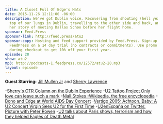 ```yaml
---
title: A Closet Full Of Edge's Hats
date: 2015-11-26 12:11:00 -06:00
description: We've got Dublin voice. Recovering from shouting (hell yeah!) at the
  top of our lungs in Dublin, travelling to the other side and back, and Jill tells
  her story of meeting Dallas Schoo before her flight home.
sponsor: Feed.Press
sponsor-link: http://feed.press/atu2
sponsor-copy: Hosting and feed support provided by Feed.Press. Sign-up today and try
  FeedPress on a 14 day trial (no contracts or commitments). Use promo code "atu2"
  during checkout to get 10% off your first year.
episode: 20
show: atu2
mp3: http://podcasts-1.feedpress.co/12572/atu2-20.mp3
layout: episode
---
```


**Guest Starring:**
[Jill Mullen Jr](/people/jill-mullenjr) and  [Sherry Lawrence](/people/sherry-lawrence)

-[Sherry's OTR Column on the Dublin Experience](http://www.atu2.com/news/column-off-the-record--vol-15-699.html)
-[U2 Tattoo Project  Only love can leave such a mark](http://u2tattooproject.com/)
-[Niall Stokes -Wikipedia, the free encyclopedia](https://en.wikipedia.org/wiki/Niall_Stokes)
-[Bono and Edge at World AIDS Day Concert](http://www.atu2.com/news/bono-and-edge-at-world-aids-day-concert.html)
-[Vertigo 2005: Achtoon, Baby: A U2 Concert Virgin Sees U2 for the First Time](http://www.atu2.com/news/vertigo-2005-achtoon-baby-a-u2-concert-virgin-sees-u2-for-the-first-time.html)
-[U2enEspaña on Twitter: Picture with Peter Rowen](https://twitter.com/U2enEspana/status/671264606296391680)
-[U2 talks about Paris shows, terrorism and how they helped Eagles of Death Metal](http://www.atu2.com/news/u2-talks-about-paris-shows-terrorism-and-how-they-helped-eagles-of-death-metal.html)
